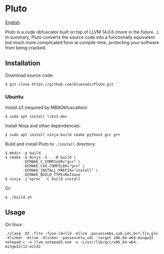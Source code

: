 # Pluto
[English](README.md)

Pluto is a code obfuscator built on top of LLVM 14.0.6 (more in the future...). In summary, Pluto converts the source code into a functionally equivalent but much more complicated form at compile-time, protecting your software from being cracked.

## Installation
Download source code:
```
$ git clone https://github.com/bluesadi/Pluto.git
```
### Ubuntu
Install z3 (required by MBAObfuscation):
```
$ sudo apt install libz3-dev 
```
Install Ninja and other dependencies:
```
$ sudo apt install ninja-build cmake python3 gcc g++
```
Build and install Pluto to `./install` directory:
```
$ mkdir -p build
$ cmake -G Ninja -S . -B build \
        -DCMAKE_C_COMPILER="gcc" \
        -DCMAKE_CXX_COMPILER="g++" \
        -DCMAKE_INSTALL_PREFIX="install" \
        -DCMAKE_BUILD_TYPE=Release
$ ninja -j`nproc` -C build install
```
Or:
```
$ ./build.sh
```

## Usage
On linux:
```
./clang -O3 -flto -fuse-ld=lld -mllvm -passes=mba,sub,idc,bcf,fla,gle -Xlinker -mllvm -Xlinker -passes=hlw,idc -target x86_64-w64-mingw32 notepad.c -o llvm_notepad3.exe -v -L/usr/lib/gcc/x86_64-w64-mingw32/12-win32
```

